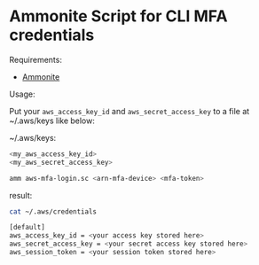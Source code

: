 # Ammonite Script for CLI MFA credentials

Requirements:

- [Ammonite](https://ammonite.io/#Ammonite-REPL)

Usage:

Put your `aws_access_key_id` and `aws_secret_access_key` to a file at ~/.aws/keys like below:

~/.aws/keys:

```bash
<my_aws_access_key_id>
<my_aws_secret_access_key>
```

```bash
amm aws-mfa-login.sc <arn-mfa-device> <mfa-token>
```

result:

```bash
cat ~/.aws/credentials

[default]
aws_access_key_id = <your access key stored here>
aws_secret_access_key = <your secret access key stored here>
aws_session_token = <your session token stored here>
```